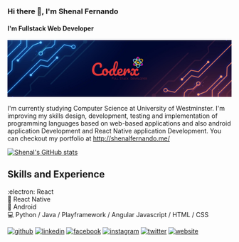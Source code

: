 ### Hi there 👋, I'm Shenal Fernando
#### I'm Fullstack Web Developer
![I'm Fullstack Web Developer](https://github.com/coderx31/coderx31/blob/main/banner%20design.jpg)

I'm currently studying Computer Science at University of Westminster. I'm improving my skills design, development, testing
and implementation of programming languages based
on web-based applications and also android application Development and React Native application Development.
You can checkout my portfolio at http://shenalfernando.me/


[![Shenal's GitHub stats](https://github-readme-stats.vercel.app/api?username=coderx31)](https://github.com/anuraghazra/github-readme-stats)


## Skills and Experience
:electron: React <br>
:iphone: React Native <br>
:vibration_mode: Android <br> 
:computer: Python / Java / Playframework / Angular  Javascript / HTML / CSS <br>






[<img src='https://cdn.jsdelivr.net/npm/simple-icons@3.0.1/icons/github.svg' alt='github' height='40' filter='invert(1)'>](https://github.com/coderx31)  [<img src='https://cdn.jsdelivr.net/npm/simple-icons@3.0.1/icons/linkedin.svg' alt='linkedin' height='40'>](https://www.linkedin.com/in/www.linkedin.com/in/shenàl-fernándo-0541a4194/)  [<img src='https://cdn.jsdelivr.net/npm/simple-icons@3.0.1/icons/facebook.svg' alt='facebook' height='40'>](https://www.facebook.com/https://www.facebook.com/shenal.fernando.505)  [<img src='https://cdn.jsdelivr.net/npm/simple-icons@3.0.1/icons/instagram.svg' alt='instagram' height='40'>](https://www.instagram.com/https://www.instagram.com/_coderx_//)  [<img src='https://cdn.jsdelivr.net/npm/simple-icons@3.0.1/icons/twitter.svg' alt='twitter' height='40'>](https://twitter.com/https://twitter.com/ShenlFernndo1)  [<img src='https://cdn.jsdelivr.net/npm/simple-icons@3.0.1/icons/icloud.svg' alt='website' height='40'>](http://shenalfernando.me/)  

